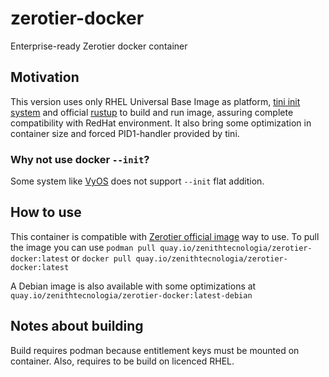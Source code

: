 # zerotier-docker
Enterprise-ready Zerotier docker container

## Motivation

This version uses only RHEL Universal Base Image as platform, [tini init system](https://github.com/krallin/tini) and official [rustup](https://www.rust-lang.org/tools/install) to build and run image, assuring complete compatibility with RedHat environment. It also bring some optimization in container size and forced PID1-handler provided by tini.

### Why not use docker `--init`?

Some system like [VyOS](https://docs.vyos.io/en/equuleus/configuration/container/index.html) does not support `--init` flat addition.

## How to use

This container is compatible with [Zerotier official image](https://github.com/zerotier/ZeroTierOne/blob/dev/README.docker.md) way to use. To pull the image you can use `podman pull quay.io/zenithtecnologia/zerotier-docker:latest` or `docker pull quay.io/zenithtecnologia/zerotier-docker:latest`

A Debian image is also available with some optimizations at `quay.io/zenithtecnologia/zerotier-docker:latest-debian`

## Notes about building

Build requires podman because entitlement keys must be mounted on container. Also, requires to be build on licenced RHEL.
